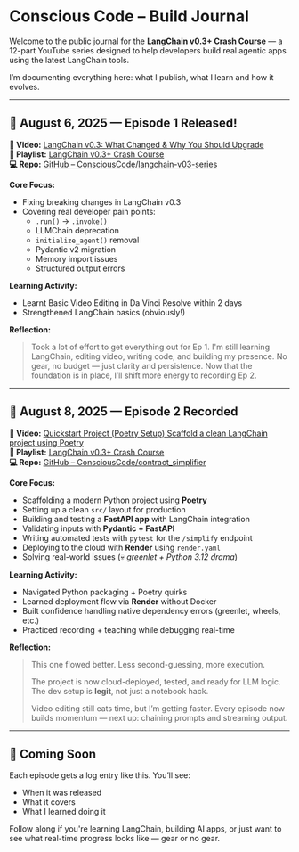 # Conscious Code – Build Journal

Welcome to the public journal for the **LangChain v0.3+ Crash Course** — a 12-part YouTube series designed to help developers build real agentic apps using the latest LangChain tools.

I’m documenting everything here: what I publish, what I learn and how it evolves.

---

## 📅 August 6, 2025 — Episode 1 Released!

**🎥 Video:** [LangChain v0.3: What Changed & Why You Should Upgrade](https://youtu.be/3L6W-C7Km7Y)  
**📂 Playlist:** [LangChain v0.3+ Crash Course](https://www.youtube.com/playlist?list=PLv5fXmCxvRd_X3DHTl68Pra5_oigfpmhv)  
**💻 Repo:** [GitHub – ConsciousCode/langchain-v03-series](https://github.com/conscious-code-dev/LangChain-v0.3-Crash-Course-Build-Real-Agents-Deploy-Production-Ready-Apps)

**Core Focus:**
- Fixing breaking changes in LangChain v0.3
- Covering real developer pain points:
  - `.run()` → `.invoke()`
  - LLMChain deprecation
  - `initialize_agent()` removal
  - Pydantic v2 migration
  - Memory import issues
  - Structured output errors

**Learning Activity:**
- Learnt Basic Video Editing in Da Vinci Resolve within 2 days
- Strengthened LangChain basics (obviously!)

**Reflection:**
> Took a lot of effort to get everything out for Ep 1. I'm still learning LangChain, editing video, writing code, and building my presence. No gear, no budget — just clarity and persistence. Now that the foundation is in place, I’ll shift more energy to recording Ep 2.

---


## 📅 August 8, 2025 — Episode 2 Recorded

**🎥 Video:** [Quickstart Project (Poetry Setup)	Scaffold a clean LangChain project using Poetry]()  
**📂 Playlist:** [LangChain v0.3+ Crash Course](https://www.youtube.com/playlist?list=PLv5fXmCxvRd_X3DHTl68Pra5_oigfpmhv)  
**💻 Repo:** [GitHub – ConsciousCode/contract_simplifier](https://github.com/conscious-code-dev/contract_simplifier)

**Core Focus:**
- Scaffolding a modern Python project using **Poetry**
- Setting up a clean `src/` layout for production
- Building and testing a **FastAPI app** with LangChain integration
- Validating inputs with **Pydantic + FastAPI**
- Writing automated tests with `pytest` for the `/simplify` endpoint
- Deploying to the cloud with **Render** using `render.yaml`
- Solving real-world issues (💀 *greenlet + Python 3.12 drama*)

**Learning Activity:**
- Navigated Python packaging + Poetry quirks
- Learned deployment flow via **Render** without Docker
- Built confidence handling native dependency errors (greenlet, wheels, etc.)
- Practiced recording + teaching while debugging real-time

**Reflection:**
> This one flowed better. Less second-guessing, more execution. 
>
> The project is now cloud-deployed, tested, and ready for LLM logic. The dev setup is **legit**, not just a notebook hack.
>
> Video editing still eats time, but I’m getting faster. Every episode now builds momentum — next up: chaining prompts and streaming output.

---


## 🔄 Coming Soon

Each episode gets a log entry like this. You’ll see:
- When it was released
- What it covers
- What I learned doing it

Follow along if you're learning LangChain, building AI apps, or just want to see what real-time progress looks like — gear or no gear.

